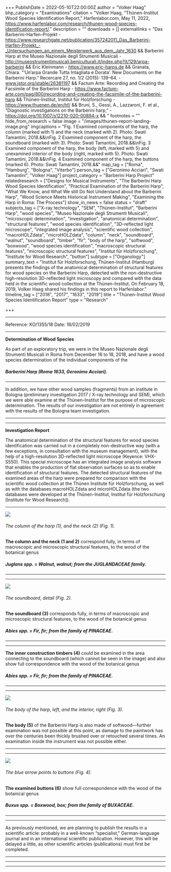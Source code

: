 +++
PublishDate = 2022-05-10T22:00:00Z
author = "Volker Haag"
bhp_category = "Examinations"
citation = "Volker Haag, “Thünen-Institut Wood Species Identification Report,\" Harfenlabor.com, May 11, 2022, https://www.harfenlabor.com/research/thunen-wood-species-identification-report/."
description = ""
downloads = []
externallinks = "Das Barberini-Harfen-Projekt - https://www.researchgate.net/publication/357242011_Das_Barberini-Harfen-Projekt_-_Untersuchungen_an_einem_Meisterwerk_aus_dem_Jahr_1630 && Barberini Harp at the Museo Nazionale degli Strumenti Musicali - http://museostrumentimusicali.beniculturali.it/index.php?it/129/arpa-barberini &&  Eric Kleinmann - https://www.eric-harps.de && Granata, Chiara. “‘Un’arpa Grande Tutta Intagliata e Dorata’. New Documents on the Barberini Harp.” Recercare 27, no. 1/2 (2015): 139–64. - www.jstor.org/stable/26381197 && Factum Arte: Recording and Creating the Facsimile of the Barberini Harp - https://www.factum-arte.com/pag/800/recording-and-creating-the-facsimile-of-the-barberini-harp && Thünen-Institut, Institut für Holzforschung - https://www.thuenen.de/en/hf/ && Bruni, S., Gessi, A., Lazzaroni, F. et al., “Diagnostic investigations on the Barberini harp,” - https://doi.org/10.1007/s12210-020-00894-x && "
footnotes = ""
hide_from_research = false
image = "/images/thunen-report-landing-image.png"
imgcaptions = "Fig. 1 Examined components of the harp, the column (marked with 1) and the neck (marked with 2). Photo: Swati Tamantini, 2018.&&\nFig. 2 Examined component of the harp, the soundboard (marked with 3). Photo: Swati Tamantini, 2018.&&\nFig. 3 Examined component of the harp, the body (left, marked with 5) and unexamined interior of the body (right, marked with 5). Photo: Swati Tamantini, 2018.&&\nFig. 4 Examined component of the harp, the buttons (marked 6). Photo: Swati Tamantini, 2018.&&"
map_tag = ["Roma", "Hamburg", "Bologna", "Viterbo"]
person_tag = ["Geronimo Acciari", "Swati Tamantini", "Volker Haag"]
project_category = "Barberini Harp Project"
relatedresearch = ["Designs for Musical Instruments", "The Barberini Harp Wood Species Identification", "Practical Examination of the Barberini Harp", "What We Know, and What We still Do Not Understand about the Barberini Harp", "Wood Science Meets Historical Instrument Making", "Examining the Harp in Roma: The Process"]
show_in_news = false
status = "draft"
subjects_tag = ["X-ray technology", "SEM", "Thünen-Institut", "Barberini Harp", "wood species", "Museo Nazionale degli Strumenti Musicali", "microscopic determination", "investigation", "anatomical determination", "structural features", "wood species identification", "3D-reflected light microscope", "integrated image analysis", "scientific wood collection", "macroHOLZdata", "microHOLZdata", "column", "neck", "soundboard", "walnut", "soundboard", "timber", "fir", "body of the harp", "softwood", "boxwood", "wood species identification", "macroscopic structural features", "microscopic structural features", "Institut für Holzforschung", "Institute for Wood Research", "button"]
subtype = ["Organology"]
summary_text = "Institut für Holzforschung, Thünen-Institut (Hamburg) presents the findings of the anatomical determination of structural features for wood species on the Barberini Harp, detected with the non-destructive high-resolution 3D-reflected light microscopy and compared with the data held in the scientific wood collection at the Thünen-Institut. On February 18, 2019, Volker Haag shared his findings in this report to Harfenlabor."
timeline_tag = ["2018", "2017", "1633", "2019"]
title = "Thünen-Institut Wood Species Identification Report"
type = "Research"

+++
***

Reference: KO/1355/18                   Date: 18/02/2019

***

**Determination of Wood Species**

As part of an exploratory trip, we were in the Museo Nazionale degli Strumenti Musicali in Roma from December 16 to 18, 2018, and have a wood species determination of the individual components of the

##### **Barberini Harp (Roma 1633,** <span id="person_tag">**Geronimo Acciari**</span>**).**

***

In addition, we have other wood samples (fragments) from an institute in Bologna (preliminary investigation 2017 / X-ray technology and SEM), which we were able examine at the Thünen-Institut for the purpose of microscopic determination. The results of our investigation are not entirely in agreement with the results of the Bologna team investigation.

***

***

**Investigation Report**

The anatomical determination of the structural features for wood species identification was carried out in a completely non-destructive way (with a few exceptions, in consultation with the museum management), with the help of a high-resolution 3D-reflected light microscope (Keyence: VHX-S550). This special microscope has an integrated image analysis software that enables the production of flat observation surfaces so as to enable identification of structural features. The detected structural features of the examined areas of the harp were prepared for comparison with the scientific wood collection at the Thünen Institute für Holzforschung, as well as with the databases macroHOLZdata and microHOLZdata (the two databases were developed at the Thünen-Institut, Institut für Holzforschung \[Institute for Wood Research\]).

***

![](/images/thunen-report-image-1-and-2.png)

###### The column of the harp (1), and the neck (2) (<cap>Fig. 1</cap>).

**The column and the neck (1 and 2)** correspond fully, in terms of macroscopic and microscopic structural features, to the wood of the botanical genus

##### **Juglans spp. = Walnut, walnut**; from the **JUGLANDACEAE** family.

***

***

![](/images/thunen-report-image-3.png)

###### The soundboard, detail (<cap>Fig. 2</cap>).

**The soundboard (3)** corresponds fully, in terms of macroscopic and microscopic structural features, to the wood of the botanical genus

##### **Abies spp. = Fir, fir**; from the family of **PINACEAE**.

***

***

**The inner construction timbers (4)** could be examined in the area connecting to the soundboard (which cannot be seen in the image) and also show full correspondence with the wood of the botanical genus

##### **Abies spp. = Fir, fir**; from the family of **PINACEAE**.

***

***

![](/images/thunen-report-images-5.png)

###### The body of the harp, left, and the interior, right (<cap>Fig. 3</cap>).

**The body (5)** of the Barberini Harp is also made of softwood—further examination was not possible at this point, as damage to the paintwork has over the centuries been thickly brushed over or retouched several times. An examination inside the instrument was not possible either.

***

***

![](/images/thunen-report-image-6-copy.png)

###### The blue arrow points to buttons (<cap>Fig. 4</cap>).

**The examined buttons (6)** show full correspondence with the wood of the botanical genus

##### **Buxus spp. = Boxwood, box**; from the family of **BUXACEAE**.

***

***

As previously mentioned, we are planning to publish the results in a scientific article: probably in a well-known “specialist," German-language journal and in an international scientific publication. However, this will be delayed a little, as other scientific articles (publications) must first be completed.

***

***

***
